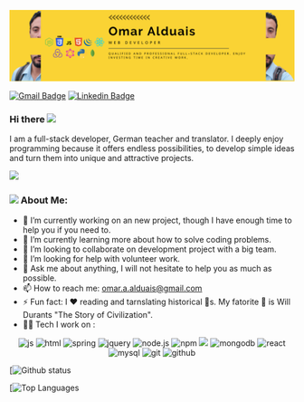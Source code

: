 ![This is an image](https://github.com/OmarAlduais/omaralduais/blob/main/assets/images/Yellow%20Motivational%20Web%20Developer%20Linkedin%20Banner%20(4).png)

[![Gmail Badge](https://img.shields.io/badge/-omar.a.alduais-c14438?style=flat-square&logo=Gmail&logoColor=white&link=mailto:omar.a.alduais@gmail.com)](mailto:omar.a.alduais@gmail.com) 
 [![Linkedin Badge](https://img.shields.io/badge/-omaralduais-blue?style=flat-square&logo=Linkedin&logoColor=white&link=https://www.linkedin.com/in/omaralduais/)](https://www.linkedin.com/in/omaralduais/)
 
### Hi there <a href="https://www.gautamkrishnar.com/"><img src="https://media.giphy.com/media/hvRJCLFzcasrR4ia7z/giphy.gif" width="5%"></a>
I am a full-stack developer, German teacher and translator. I deeply enjoy programming because it offers endless possibilities, to develop simple ideas and turn them into unique and attractive projects.

![](https://camo.githubusercontent.com/992babdffd8c74a1502de375fbdf7e4d54773242/68747470733a2f2f6d656469612e67697068792e636f6d2f6d656469612f53576f536b4e36447854737a71494b4571762f67697068792e676966)

### <img src="https://github.com/TheDudeThatCode/TheDudeThatCode/blob/master/Assets/Developer.gif" width="45" /> About Me:
- 🔭 I’m currently working on an new project, though I have enough time to help you if you need to.
- 🌱 I’m currently learning more about how to solve coding problems.
- 👯 I’m looking to collaborate on development project with a big team.
- 🤔 I’m looking for help with volunteer work.
- 💬 Ask me about anything, I will not hesitate to help you as much as possible.
- 📫 How to reach me: 
[omar.a.alduais@gmail.com](mailto:omar.a.alduais@gmail.com)
- ⚡ Fun fact: I :hearts: reading and tarnslating historical :ledger:s. My fatorite :ledger: is Will Durants "The Story of Civilization".
- 🧑‍💻 Tech I work on :

<p align="center">
      <img src="https://www.vectorlogo.zone/logos/javascript/javascript-icon.svg" alt="js" width="55" height="55"/> 
      <img src="https://www.vectorlogo.zone/logos/w3_html5/w3_html5-icon.svg" alt="html" width="55" height="55"/>
      <img src="https://www.vectorlogo.zone/logos/w3_css/w3_css-icon.svg" alt="spring" width="55" height="55"/>
      <img src="https://www.vectorlogo.zone/logos/jquery/jquery-icon.svg" alt="jquery" width="55" height="55"/>
       <img src="https://www.vectorlogo.zone/logos/nodejs/nodejs-icon.svg" alt="node.js" width="55" height="55"/>
      <img src="https://www.vectorlogo.zone/logos/npmjs/npmjs-ar21.svg" alt="npm" width="55" height="55"/>
<!--       <img src="https://www.vectorlogo.zone/logos/expressjs/expressjs-icon.svg" alt="ex" color="green" width="55" height="55"/> -->
 <code><img width="10%" src="https://www.vectorlogo.zone/logos/expressjs/expressjs-ar21.svg"></code>
      <img src="https://www.vectorlogo.zone/logos/mongodb/mongodb-icon.svg" alt="mongodb" width="55" height="55"/>
      <img src="https://www.vectorlogo.zone/logos/reactjs/reactjs-icon.svg" alt="react" width="55" height="55"/>
      <img src="https://www.vectorlogo.zone/logos/mysql/mysql-icon.svg" alt="mysql" width="55" height="55"/>
      <img src="https://www.vectorlogo.zone/logos/git-scm/git-scm-icon.svg" alt="git" width="55" height="55"/>
      <img src="https://www.vectorlogo.zone/logos/github/github-icon.svg" alt="github" width="55" height="55"/>
</p>

<!-- [![Top Langs](https://github-readme-stats.vercel.app/api/top-langs/?username=OmarAlduais)](https://github.com/OmarAlduais/github-readme-stats) -->
 
[![Github status](https://github-readme-stats.vercel.app/api?username=OmarAlduais&count_private=true&show_icons=true&theme=radical)
 
[![Top Languages](https://github-readme-stats.vercel.app/api/top-langs/?username=OmarAlduais&show_icons=true&theme=radical)
